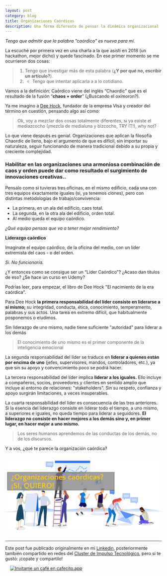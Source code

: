 ```yaml
---
layout: post
category: blog
title: Organizaciones Caórdicas
description: Una forma diferente de pensar la dinámica organizacional
---
```


*Tengo que admitir que la palabra "caórdico" es nueva para mí.*

La escuché por primera vez en una charla a la que asistí en 2018 (un hackathon, mejor dicho) y quede fascinado. En ese primer momento se me ocurrieron dos cosas:

> 1.  Tengo que investigar más de esta palabra (**¿Y por qué no, escribir un artículo?**).
> 2.  - Tengo que intentar aplicarla a a lo cotidiano.

Vamos a la definición: Caórdico viene del inglés “Chaordic” que es el resultado de la fusión “**chaos + order**” (¿Buscando el oxímoron?).

Ya me imagino a  [Dee Hock](http://www.deewhock.com/), fundador de la empresa Visa y creador del término en cuestión, pensando algo así como:

> Ok, voy a mezclar dos cosas totalmente diferentes, si ya existe el
> mediazcocho (¡mezcla de medialuna y bizcocho, TRY IT!), why not?

Lo que viene después es genial. Organizaciones que aplican la filosofía Chaordic de lleno, bajo el argumento de que es difícil, sin importar su naturaleza, seguir funcionando de manera tradicional debido a su propia y creciente complejidad.

### Habilitar en las organizaciones una armoniosa combinación de caos y orden puede dar como resultado el surgimiento de innovaciones creativas..

Pensalo como si tuvieras tres oficinas, en el mismo edificio, cada una con tres equipos exactamente iguales (si, ya tenemos clones), pero con distintas metodologías de trabajo/convivencia:

-   La primera, en un ala del edificio, caos total.
-   La segunda, en la otra ala del edificio, orden total.
-   Al medio queda el equipo caórdico.

_¿Qué equipo pensas que va a tener mejor rendimiento?_



**Liderazgo caórdico**

Imaginate el equipo caórdico, de la oficina del medio, con un líder extremista del caos - o del orden.

_Si. No funcionaría._

¿Y entonces como se consigue ser un “Líder Caórdico”? ¿Acaso dan títulos de eso? ¿Se hace un curso en Udemy?

Podrías leer, para empezar, el libro de Dee Hock "El nacimiento de la era caórdica".

Para Dee Hock  **la primera responsabilidad del líder consiste en liderarse a sí mismo;**  su integridad, conducta, ética, conocimiento, temperamento, palabras y sus actos. Una tarea en extremo difícil, que habitualmente posponemos o eludimos.

Sin liderazgo de uno mismo, nadie tiene suficiente "autoridad" para liderar a los demás

> El conocimiento de uno mismo es el primer componente de la inteligencia emocional

La segunda responsabilidad del líder se traduce en  **liderar a quienes están por encima de uno**  (jefes, supervisores, mandos, controladores, etc.), ya que sin su apoyo y convencimiento poco se podrá hacer.

La tercera responsabilidad del líder implica **liderar a los iguales.**  Ello incluye a compañeros, socios, proveedores y clientes en sentido amplio que incluye al entorno de relaciones: "stakeholders". Sin su respeto, confianza y apoyo surgirán limitaciones, a veces insuperables.

La cuarta responsabilidad del líder es consecuencia de las tres anteriores. Si la esencia del liderazgo consiste en liderar todo el tiempo, a uno mismo, a superiores e iguales, no queda tiempo para liderar a seguidores.  **El liderazgo no consiste en hacer mejores a los demás sino y, en primer lugar, en hacer mejor a uno mismo.**

> Los seres humanos aprendemos de las conductas de los demás, no de los discursos.



Y a vos, ¿qué te parece la organización caórdica?


&nbsp;
&nbsp;
<img src="../images/organization-chaordic.png" alt="Organizaciones Caórdicas" />
&nbsp;
&nbsp;

--------
Este post fue publicado originalmente en mi [Linkedin](https://www.linkedin.com/pulse/super-workflow-basado-en-git-y-algo-m%25C3%25A1s-pizzer%25C3%25ADa-way-enzo-trucchi/?trackingId=2SjDwFTVTN6MhyRPmxhTWA%3D%3D), posteriormente también compartido en redes del [Cluster de Impulso Tecnológico](https://cit.org.ar/emprendedores/), pero si te gustó: ¡copate y compartilo!


&nbsp;
&nbsp;
[![Invitame un café en cafecito.app](https://cdn.cafecito.app/imgs/buttons/button_6.svg)](https://cafecito.app/enzotrucchi)
